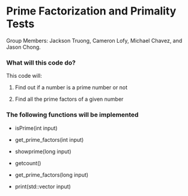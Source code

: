 # Prime Factorization and Primality Tests #

Group Members: Jackson Truong, Cameron Lofy, Michael Chavez, and Jason Chong.

### What will this code do? ###

This code will:

1. Find out if a number is a prime number or not

2. Find all the prime factors of a given number


### The following functions will be implemented ###

- isPrime(int input)

- get_prime_factors(int input)

- showprime(long input)

- getcount()

- get_prime_factors(long input)

- print(std::vector<long> input)
